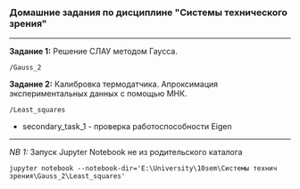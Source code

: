 ### Домашние задания по дисциплине "Системы технического зрения"
***

**Задание 1:** Решение СЛАУ методом Гаусса. 
    
    /Gauss_2

**Задание 2:** Калибровка термодатчика. Апроксимация экспериментальных данных с помощью МНК.

    /Least_squares

- secondary_task_1 - проверка работоспособности Eigen 

***

*NB 1:* Запуск Jupyter Notebook не из родительского каталога 
    
    jupyter notebook --notebook-dir='E:\University\10sem\Системы технич зрения\Gauss_2\Least_squares'